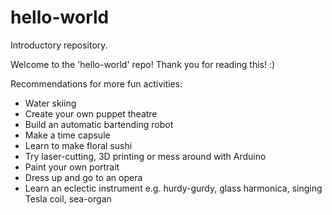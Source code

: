 # hello-world
Introductory repository. 

Welcome to the 'hello-world' repo! Thank you for reading this! :)

Recommendations for more fun activities:
- Water skiing
- Create your own puppet theatre
- Build an automatic bartending robot
- Make a time capsule
- Learn to make floral sushi
- Try laser-cutting, 3D printing or mess around with Arduino
- Paint your own portrait
- Dress up and go to an opera
- Learn an eclectic instrument e.g. hurdy-gurdy, glass harmonica, singing Tesla coil, sea-organ

